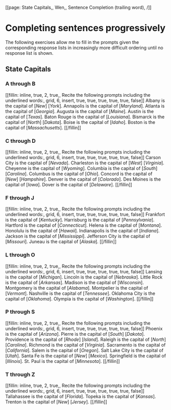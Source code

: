 [[page: State Capitals,, Wen,, Sentence Completion (trailing word), /]]

# Completing sentences progressively
The following exercises allow me to fill in the prompts given the corresponding response lists in increasingly more difficult ordering until no response list is shown.
## State Capitals
### A through B
[[fillin: inline, true, 2, true,, Recite the following prompts including the underlined words:, grid, 6, insert, true, true, true, true, true, false]]
Albany is the capital of [_New_] [_York_].
Annapolis is the capital of [_Maryland_].
Atlanta is the capital of [_Georgia_].
Augusta is the capital of [_Maine_].
Austin is the capital of [_Texas_].
Baton Rouge is the capital of [_Louisiana_].
Bismarck is the capital of [_North_] [_Dakota_].
Boise is the capital of [_Idaho_].
Boston is the capital of [_Massachusetts_].
[[/fillin]]
### C through D
[[fillin: inline, true, 2, true,, Recite the following prompts including the underlined words:, grid, 6, insert, true, true, true, true, true, false]]
Carson City is the capital of [_Nevada_].
Charleston is the capital of [_West_] [_Virginia_].
Cheyenne is the capital of [_Wyoming_].
Columbia is the capital of [_South_] [_Carolina_].
Columbus is the capital of [_Ohio_].
Concord is the capital of [_New_] [_Hampshire_].
Denver is the capital of [_Colorado_].
Des Moines is the capital of [_Iowa_].
Dover is the capital of [_Delaware_].
[[/fillin]]
### F through J
[[fillin: inline, true, 2, true,, Recite the following prompts including the underlined words:, grid, 6, insert, true, true, true, true, true, false]]
Frankfort is the capital of [_Kentucky_].
Harrisburg is the capital of [_Pennsylvania_].
Hartford is the capital of [_Connecticut_].
Helena is the capital of [_Montana_].
Honolulu is the capital of [_Hawaii_].
Indianapolis is the capital of [_Indiana_].
Jackson is the capital of [_Mississippi_].
Jefferson City is the capital of [_Missouri_].
Juneau is the capital of [_Alaska_].
[[/fillin]]
### L through O
[[fillin: inline, true, 2, true,, Recite the following prompts including the underlined words:, grid, 6, insert, true, true, true, true, true, false]]
Lansing is the capital of [_Michigan_].
Lincoln is the capital of [_Nebraska_].
Little Rock is the capital of [_Arkansas_].
Madison is the capital of [_Wisconsin_].
Montgomery is the capital of [_Alabama_].
Montpelier is the capital of [_Vermont_].
Nashville is the capital of [_Tennessee_].
Oklahoma City is the capital of [_Oklahoma_].
Olympia is the capital of [_Washington_].
[[/fillin]]
### P through S
[[fillin: inline, true, 2, true,, Recite the following prompts including the underlined words:, grid, 6, insert, true, true, true, true, true, false]]
Phoenix is the capital of [_Arizona_].
Pierre is the capital of [_South_] [_Dakota_].
Providence is the capital of [_Rhode_] [_Island_].
Raleigh is the capital of [_North_] [_Carolina_].
Richmond is the capital of [_Virginia_].
Sacramento is the capital of [_California_].
Salem is the capital of [_Oregon_].
Salt Lake City is the capital of [_Utah_].
Santa Fe is the capital of [_New_] [_Mexico_].
Springfield is the capital of [_Illinois_].
St. Paul is the capital of [_Minnesota_].
[[/fillin]]
### T through Z
[[fillin: inline, true, 2, true,, Recite the following prompts including the underlined words:, grid, 6, insert, true, true, true, true, true, false]]
Tallahassee is the capital of [_Florida_].
Topeka is the capital of [_Kansas_].
Trenton is the capital of [_New_] [_Jersey_].
[[/fillin]]